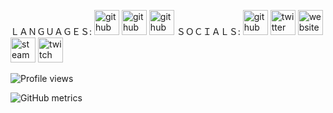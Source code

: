 ＬＡＮＧＵＡＧＥＳ:
[<img src='https://logoeps.com/wp-content/uploads/2011/06/java-logo-vector.png' alt='github' height='40'>](https://github.com/cumcell)   [<img 
src='https://www.clipartmax.com/png/middle/351-3515666_c-language-global-or-external-variables-with-examples-c-programming-logo.png' alt='github' height='40'>](https://github.com/cumcell)   [<img src='https://upload.wikimedia.org/wikipedia/commons/thumb/9/99/Unofficial_JavaScript_logo_2.svg/2048px-Unofficial_JavaScript_logo_2.svg.png' alt='github' height='40'>](https://github.com/cumcell)
ＳＯＣＩＡＬＳ:
[<img src='https://cdn.jsdelivr.net/npm/simple-icons@3.0.1/icons/github.svg' alt='github' height='40'>](https://github.com/cumcell)  [<img src='https://cdn.jsdelivr.net/npm/simple-icons@3.0.1/icons/twitter.svg' alt='twitter' height='40'>](https://twitter.com/704heir)  [<img src='https://cdn.jsdelivr.net/npm/simple-icons@3.0.1/icons/icloud.svg' alt='website' height='40'>](blade.ninja)   [<img src='https://cdn.jsdelivr.net/npm/simple-icons@3.0.1/icons/steam.svg' alt='steam' height='40'>](https://steamcommunity.com/id/heirxyz/)   [<img src='https://cdn.jsdelivr.net/npm/simple-icons@3.0.1/icons/twitch.svg' alt='twitch' height='40'>](https://www.twitch.tv/704heir)  

![Profile views](https://gpvc.arturio.dev/cumcell)  

![GitHub metrics](https://metrics.lecoq.io/cumcell)  
